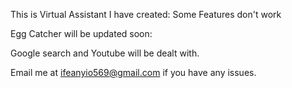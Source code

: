 This is Virtual Assistant I have created: Some Features don't work

Egg Catcher will be updated soon:

Google search and Youtube will be dealt with.

Email me at ifeanyio569@gmail.com if you have any issues.
